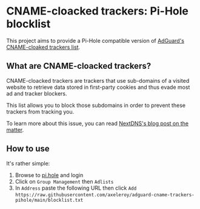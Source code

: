 # CNAME-cloacked trackers: Pi-Hole blocklist

This project aims to provide a Pi-Hole compatible version of [AdGuard's CNAME-cloaked trackers list](https://github.com/AdguardTeam/cname-trackers).

## What are CNAME-cloacked trackers?
CNAME-cloacked trackers are trackers that use sub-domains of a visited website to retrieve data stored in first-party cookies
and thus evade most ad and tracker blockers.

This list allows you to block those subdomains in order to prevent these trackers from tracking you. 

To learn more about this issue, you can read [NextDNS's blog post on the matter](https://medium.com/nextdns/cname-cloaking-the-dangerous-disguise-of-third-party-trackers-195205dc522a).

## How to use

It's rather simple: 
1. Browse to [pi.hole](http://pi.hole) and login
2. Click on `Group Management` then `Adlists`
3. In `Address` paste the following URL then click `Add`
   `https://raw.githubusercontent.com/axeleroy/adguard-cname-trackers-pihole/main/blocklist.txt`
